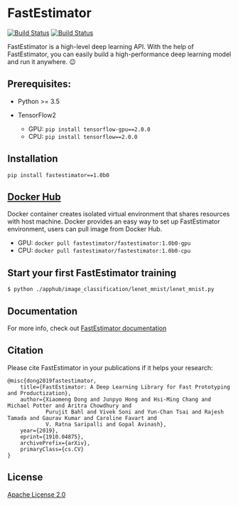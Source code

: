 # FastEstimator

[![Build Status](http://54.187.56.209:8080/buildStatus/icon?subject=PR-build&job=fe_git%2Ffastestimator%2Fmaster)](http://54.187.56.209:8080/job/fe_git/job/fastestimator/job/master/)
[![Build Status](http://34.219.194.73:8080/buildStatus/icon?subject=nightly-build&job=nightly-real)](http://34.219.194.73:8080/job/nightly-real/)

FastEstimator is a high-level deep learning API. With the help of FastEstimator, you can easily build a high-performance deep learning model and run it anywhere. :wink:

## Prerequisites:
* Python >= 3.5
* TensorFlow2

    * GPU:  `pip install tensorflow-gpu==2.0.0`
    * CPU:  `pip install tensorflow==2.0.0`


## Installation
`pip install fastestimator==1.0b0`

## [Docker Hub](https://hub.docker.com/r/fastestimator/fastestimator/tags)
Docker container creates isolated virtual environment that shares resources with host machine. Docker provides an easy way to set up FastEstimator environment, users can pull image from Docker Hub.

* GPU: `docker pull fastestimator/fastestimator:1.0b0-gpu`
* CPU: `docker pull fastestimator/fastestimator:1.0b0-cpu`

## Start your first FastEstimator training

```
$ python ./apphub/image_classification/lenet_mnist/lenet_mnist.py
```

## Documentation
For more info, check out [FastEstimator documentation](https://fastestimator.org)

## Citation
Please cite FastEstimator in your publications if it helps your research:
```
@misc{dong2019fastestimator,
    title={FastEstimator: A Deep Learning Library for Fast Prototyping and Productization},
    author={Xiaomeng Dong and Junpyo Hong and Hsi-Ming Chang and Michael Potter and Aritra Chowdhury and
            Purujit Bahl and Vivek Soni and Yun-Chan Tsai and Rajesh Tamada and Gaurav Kumar and Caroline Favart and
            V. Ratna Saripalli and Gopal Avinash},
    year={2019},
    eprint={1910.04875},
    archivePrefix={arXiv},
    primaryClass={cs.CV}
}
```

## License
[Apache License 2.0](https://github.com/fastestimator/fastestimator/blob/master/LICENSE)
